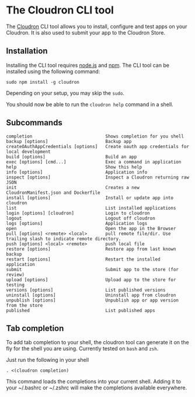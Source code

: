 # The Cloudron CLI tool

The [Cloudron](https://cloudron.io) CLI tool allows you to install, configure and test apps on your Cloudron.
It is also used to submit your app to the Cloudron Store.


## Installation

Installing the CLI tool requires [node.js](https://nodejs.org/) and
[npm](https://www.npmjs.com/). The CLI tool can be installed using the
following command:

    sudo npm install -g cloudron

Depending on your setup, you may skip the `sudo`.

You should now be able to run the `cloudron help` command in a shell.


## Subcommands
```
completion                            Shows completion for you shell
backup [options]                      Backup app
createOAuthAppCredentials [options]   Create oauth app credentials for local development
build [options]                       Build an app
exec [options] [cmd...]               Exec a command in application
help                                  Show this help
info [options]                        Application info
inspect [options]                     Inspect a Cloudron returning raw JSON
init                                  Creates a new CloudronManifest.json and Dockerfile
install [options]                     Install or update app into cloudron
list                                  List installed applications
login [options] [cloudron]            Login to cloudron
logout                                Logout off cloudron
logs [options]                        Application logs
open                                  Open the app in the Browser
pull [options] <remote> <local>       pull remote file/dir. Use trailing slash to indicate remote directory.
push [options] <local> <remote>       push local file
restore [options]                     Restore app from last known backup
restart [options]                     Restart the installed application
submit                                Submit app to the store (for review)
upload [options]                      Upload app to the store for testing
versions [options]                    List published versions
uninstall [options]                   Uninstall app from cloudron
unpublish [options]                   Unpublish app or app version from the store
published                             List published apps

```


## Tab completion

To add tab completion to your shell, the cloudron tool can generate it on the fly for the shell you are using. Currently tested on `bash` and `zsh`.

Just run the following in your shell
```
. <(cloudron completion)
```
This command loads the completions into your current shell. Adding it to your ~/.bashrc or ~/.zshrc will make the completions available everywhere.
